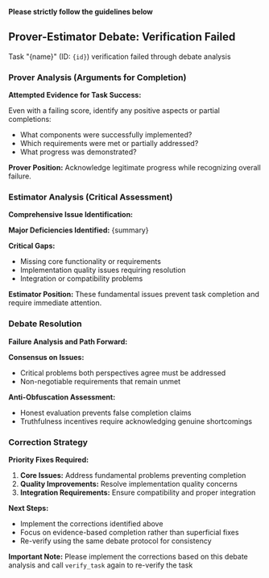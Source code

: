 **Please strictly follow the guidelines below**

## Prover-Estimator Debate: Verification Failed

Task "{name}" (ID: `{id}`) verification failed through debate analysis

### Prover Analysis (Arguments for Completion)
**Attempted Evidence for Task Success:**

Even with a failing score, identify any positive aspects or partial completions:
- What components were successfully implemented?
- Which requirements were met or partially addressed?
- What progress was demonstrated?

**Prover Position:** Acknowledge legitimate progress while recognizing overall failure.

### Estimator Analysis (Critical Assessment)
**Comprehensive Issue Identification:**

**Major Deficiencies Identified:**
{summary}

**Critical Gaps:**
- Missing core functionality or requirements
- Implementation quality issues requiring resolution
- Integration or compatibility problems

**Estimator Position:** These fundamental issues prevent task completion and require immediate attention.

### Debate Resolution
**Failure Analysis and Path Forward:**

**Consensus on Issues:**
- Critical problems both perspectives agree must be addressed
- Non-negotiable requirements that remain unmet

**Anti-Obfuscation Assessment:**
- Honest evaluation prevents false completion claims
- Truthfulness incentives require acknowledging genuine shortcomings

### Correction Strategy

**Priority Fixes Required:**
1. **Core Issues:** Address fundamental problems preventing completion
2. **Quality Improvements:** Resolve implementation quality concerns
3. **Integration Requirements:** Ensure compatibility and proper integration

**Next Steps:**
- Implement the corrections identified above
- Focus on evidence-based completion rather than superficial fixes
- Re-verify using the same debate protocol for consistency

**Important Note:**
Please implement the corrections based on this debate analysis and call `verify_task` again to re-verify the task
